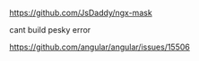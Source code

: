 https://github.com/JsDaddy/ngx-mask

cant build pesky error

https://github.com/angular/angular/issues/15506